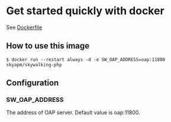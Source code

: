 # Get started quickly with docker

See [Dockerfile](../docker/Dockerfile)

## How to use this image
```
$ docker run --restart always -d -e SW_OAP_ADDRESS=oap:11800 skyapm/skywalking-php
```

## Configuration

### SW_OAP_ADDRESS

The address of OAP server. Default value is oap:11800.
